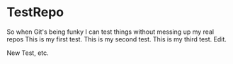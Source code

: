 # TestRepo
So when Git's being funky I can test things without messing up my real repos
This is my first test.
This is my second test.
This is my third test.
Edit.


New Test, etc.
